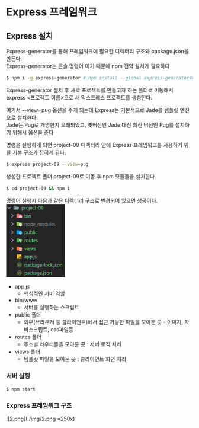 # Express 프레임워크

## Express 설치
Express-generator를 통해 프레임워크에 필요한 디렉터리 구조와 package.json을 만든다.  
Express-generator는 콘솔 명령어 이기 때문에 npm 전역 설치가 필요하다
```bash
$ npm i -g express-generator # npm install --global express-generator와 동일
```

Express-generator 설치 후 새로 프로젝트를 만들고자 하는 폴더로 이동해서  
express <프로젝트 이름>으로 새 익스프레스 프로젝트를 생성한다.  
  
여기서 --view=pug 옵션을 주게 되는데 Express는 기본적으로 Jade를 템플릿 엔진으로 설치한다.  
Jade는 Pug로 개명한지 오래되었고, 옛버전인 Jade 대신 최신 버전인 Pug를 설치하기 위해서 옵션을 준다
  
명령을 실행하게 되면 project-09 디렉터리 안에 Express 프레임워크를 사용하기 위한 기본 구조가 잡히게 된다.
```bash
$ express project-09 --view=pug
```

생성한 프로젝트 폴더 project-09로 이동 후 npm 모듈들을 설치한다.
```bash
$ cd project-09 && npm i
```

명령어 실행시 다음과 같은 디렉터리 구조로 변경되어 있으면 성공이다.  
![1.png](./img/1.png)  
- app.js
  - 핵심적인 서버 역할
- bin/www
  - 서버를 실행하는 스크립트
- public 폴더
  - 외부(브라우저 등 클라이언트)에서 접근 가능한 파일을 모아둔 곳 - 이미지, 자바스크립트, css파일등
- routes 폴더
  - 주소별 라우터들을 모아둔 곳 : 서버 로직 처리
- views 폴더
  - 템플릿 파일을 모아둔 곳 : 클라이언트 화면 처리

### 서버 실행
```bash
$ npm start
```

### Express 프레임워크 구조
![2.png](./img/2.png =250x)  